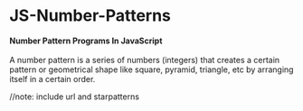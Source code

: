 # JS-Number-Patterns
**Number Pattern Programs In JavaScript**
<br><br>
A number pattern is a series of numbers (integers) that creates a certain pattern or geometrical shape like square, pyramid, triangle, etc by arranging itself in a certain order. 

//note: include url and starpatterns
